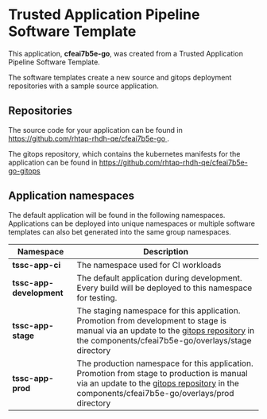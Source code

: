 # Trusted Application Pipeline Software Template

This application, **cfeai7b5e-go**, was created from a Trusted Application Pipeline Software Template.

The software templates create a new source and gitops deployment repositories with a sample source application. 

## Repositories

The source code for your application can be found in [https://github.com/rhtap-rhdh-qe/cfeai7b5e-go ](https://github.com/rhtap-rhdh-qe/cfeai7b5e-go ).
 
The gitops repository, which contains the kubernetes manifests for the application can be found in 
[https://github.com/rhtap-rhdh-qe/cfeai7b5e-go-gitops ](https://github.com/rhtap-rhdh-qe/cfeai7b5e-go-gitops ) 

## Application namespaces 

The default application will be found in the following namespaces. Applications can be deployed into unique namespaces or multiple software templates can also bet generated into the same group namespaces.  

|  Namespace   |  Description   |  
| -------- | -------- |
| **tssc-app-ci** | The namespace used for CI workloads |
| **tssc-app-development** | The default application during development. Every build will be deployed to this namespace for testing. |
| **tssc-app-stage** | The staging namespace for this application. Promotion from development to stage is manual via an update to the [gitops repository](https://github.com/rhtap-rhdh-qe/cfeai7b5e-go-gitops ) in the components/cfeai7b5e-go/overlays/stage directory |
| **tssc-app-prod** | The production namespace for this application. Promotion from stage to production is manual via an update to the [gitops repository](https://github.com/rhtap-rhdh-qe/cfeai7b5e-go-gitops ) in the components/cfeai7b5e-go/overlays/prod directory |